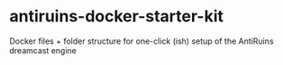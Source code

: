 # antiruins-docker-starter-kit
Docker files + folder structure for one-click (ish) setup of the AntiRuins dreamcast engine

